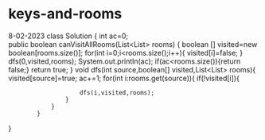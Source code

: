 # keys-and-rooms
8-02-2023
class Solution {
    int ac=0;     
        public boolean canVisitAllRooms(List<List<Integer>> rooms) {
            boolean [] visited=new boolean[rooms.size()];
            for(int i=0;i<rooms.size();i++){
                visited[i]=false;
            }           
            dfs(0,visited,rooms);
          System.out.println(ac);
          if(ac<rooms.size()){return false;}
          return true;
        } 
    void dfs(int source,boolean[] visited,List<List<Integer>> rooms){
                visited[source]=true;
                ac+=1;
                for(int i:rooms.get(source)){
                    if(!visited[i]){
                        
                        dfs(i,visited,rooms);
                    }
                }
            }  
}

